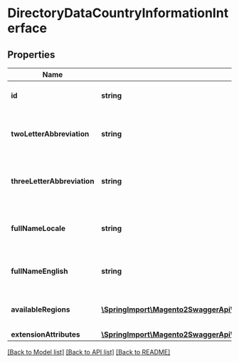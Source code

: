 # DirectoryDataCountryInformationInterface

## Properties
Name | Type | Description | Notes
------------ | ------------- | ------------- | -------------
**id** | **string** | The country id for the store. | 
**twoLetterAbbreviation** | **string** | The country 2 letter abbreviation for the store. | 
**threeLetterAbbreviation** | **string** | The country 3 letter abbreviation for the store. | 
**fullNameLocale** | **string** | The country full name (in store locale) for the store. | 
**fullNameEnglish** | **string** | The country full name (in English) for the store. | 
**availableRegions** | [**\SpringImport\Magento2SwaggerApi\Model\DirectoryDataRegionInformationInterface[]**](DirectoryDataRegionInformationInterface.md) | The available regions for the store. | [optional] 
**extensionAttributes** | [**\SpringImport\Magento2SwaggerApi\Model\DirectoryDataCountryInformationExtensionInterface**](DirectoryDataCountryInformationExtensionInterface.md) |  | [optional] 

[[Back to Model list]](../README.md#documentation-for-models) [[Back to API list]](../README.md#documentation-for-api-endpoints) [[Back to README]](../README.md)



